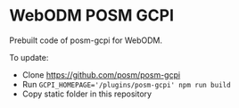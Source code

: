 # WebODM POSM GCPI

Prebuilt code of posm-gcpi for WebODM.

To update:
 - Clone https://github.com/posm/posm-gcpi
 - Run `GCPI_HOMEPAGE='/plugins/posm-gcpi' npm run build`
 - Copy static folder in this repository


